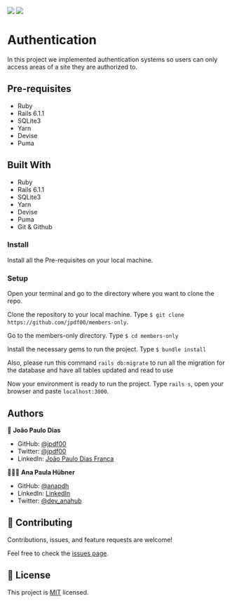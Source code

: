 ![](https://img.shields.io/badge/Microverse-blueviolet) ![](https://img.shields.io/badge/RoR-red)


# Authentication

In this project we implemented authentication systems so users can only access areas of a site they are authorized to.

## Pre-requisites

- Ruby
- Rails 6.1.1
- SQLite3
- Yarn
- Devise
- Puma

## Built With

- Ruby
- Rails 6.1.1
- SQLite3
- Yarn
- Devise
- Puma
- Git & Github

### Install

Install all the Pre-requisites on your local machine.

### Setup

Open your terminal and go to the directory where you want to clone the repo.

Clone the repository to your local machine. Type `$ git clone https://github.com/jpdf00/members-only`.

Go to the members-only directory. Type `$ cd members-only`

Install the necessary gems to run the project. Type `$ bundle install`

Also, please run this command `rails db:migrate` to run all the migration for the database and have all tables updated and read to use

Now your environment is ready to run the project. Type `rails s`, open your browser and paste `localhost:3000`.

## Authors

👤 **João Paulo Dias**

- GitHub: [@jpdf00](https://github.com/jpdf00)
- Twitter: [@jpdf00](https://twitter.com/jpdf00)
- LinkedIn: [João Paulo Dias França](https://linkedin.com/linkedinhandle)

👩🏼‍💻 **Ana Paula Hübner**

- GitHub: [@anapdh](https://github.com/anapdh)
- LinkedIn: [LinkedIn](https://www.linkedin.com/anapdh)
- Twitter: [@dev_anahub](https://twitter.com/dev_anahub)

## 🤝 Contributing

Contributions, issues, and feature requests are welcome!

Feel free to check the [issues page](https://github.com/jpdf00/members-only/issues).

## 📝 License

This project is [MIT](./LICENSE) licensed.
